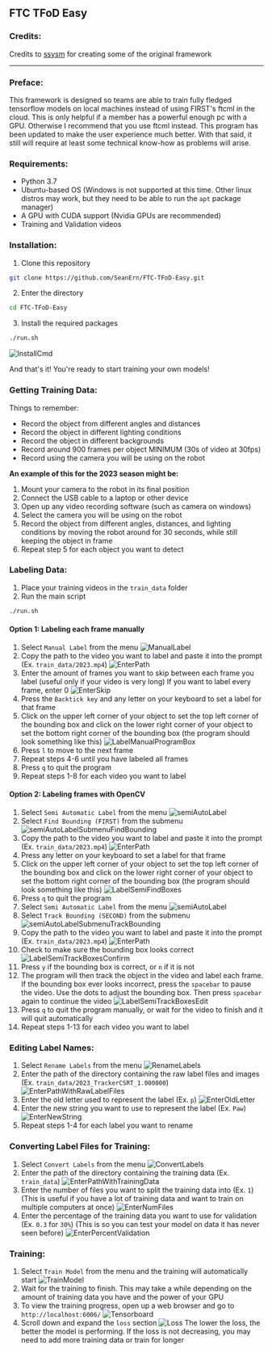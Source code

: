 ## FTC TFoD Easy

### Credits:
Credits to [ssysm](github.com/ssysm) for creating some of the original framework

***
### Preface:
This framework is designed so teams are able to train fully fledged tensorflow models on local machines instead of using FIRST's ftcml in the cloud. This is only helpful if a member has a powerful enough pc with a GPU. Otherwise I recommend that you use ftcml instead. This program has been updated to make the user experience much better. With that said, it still will require at least some technical know-how as problems will arise.


### Requirements:
- Python 3.7
- Ubuntu-based OS (Windows is not supported at this time. Other linux distros may work, but they need to be able to run the `apt` package manager)
- A GPU with CUDA support (Nvidia GPUs are recommended)
- Training and Validation videos

### Installation:
1. Clone this repository
```bash
git clone https://github.com/SeanErn/FTC-TFoD-Easy.git
```
2. Enter the directory
```bash
cd FTC-TFoD-Easy
```
3. Install the required packages
```bash
./run.sh
```
![InstallCmd](.readmePics/InstallCmd.png "InstallCmd")

And that's it! You're ready to start training your own models!

### Getting Training Data:
Things to remember:
- Record the object from different angles and distances
- Record the object in different lighting conditions
- Record the object in different backgrounds
- Record around 900 frames per object MINIMUM (30s of video at 30fps)
- Record using the camera you will be using on the robot

**An example of this for the 2023 season might be:<br>**
1. Mount your camera to the robot in its final position
2. Connect the USB cable to a laptop or other device
3. Open up any video recording software (such as camera on windows)
4. Select the camera you will be using on the robot
5. Record the object from different angles, distances, and lighting conditions by moving the robot around for 30 seconds, while still keeping the object in frame
6. Repeat step 5 for each object you want to detect

### Labeling Data:
1. Place your training videos in the `train_data` folder
2. Run the main script
```bash
./run.sh
```

#### Option 1: Labeling each frame manually
1. Select `Manual Label` from the menu
![ManualLabel](.readmePics/ManualLabel.png "ManualLabel")
2. Copy the path to the video you want to label and paste it into the prompt (Ex. `train_data/2023.mp4`)
![EnterPath](.readmePics/EnterPath.png "EnterPath")
3. Enter the amount of frames you want to skip between each frame you label (useful only if your video is very long) If you want to label every frame, enter 0
![EnterSkip](.readmePics/EnterSkip.png "EnterSkip")
4. Press the `Backtick key` and any letter on your keyboard to set a label for that frame
5. Click on the upper left corner of your object to set the top left corner of the bounding box and click on the lower right corner of your object to set the bottom right corner of the bounding box (the program should look something like this)
![LabelManualProgramBox](.readmePics/LabelManualProgramBox.png "LabelManualProgramBox")
6. Press `l` to move to the next frame
7. Repeat steps 4-6 until you have labeled all frames
8. Press `q` to quit the program
9. Repeat steps 1-8 for each video you want to label

#### Option 2: Labeling frames with OpenCV
1. Select `Semi Automatic Label` from the menu
![semiAutoLabel](.readmePics/semiAutoLabel.png "semiAutoLabel")
2. Select `Find Bounding (FIRST)` from the submenu
![semiAutoLabelSubmenuFindBounding](.readmePics/semiAutoLabelSubmenuFindBounding.png "semiAutoLabelSubmenuFindBounding")
3. Copy the path to the video you want to label and paste it into the prompt (Ex. `train_data/2023.mp4`)
![EnterPath](.readmePics/EnterPath.png "EnterPath")
4. Press any letter on your keyboard to set a label for that frame
5. Click on the upper left corner of your object to set the top left corner of the bounding box and click on the lower right corner of your object to set the bottom right corner of the bounding box (the program should look something like this)
![LabelSemiFindBoxes](.readmePics/LabelSemiFindBoxes.png "LabelSemiFindBoxes")
6. Press `q` to quit the program
7. Select `Semi Automatic Label` from the menu
![semiAutoLabel](.readmePics/semiAutoLabel.png "semiAutoLabel")
8. Select `Track Bounding (SECOND)` from the submenu
![semiAutoLabelSubmenuTrackBounding](.readmePics/semiAutoLabelSubmenuTrackBounding.png "semiAutoLabelSubmenuTrackBounding")
9. Copy the path to the video you want to label and paste it into the prompt (Ex. `train_data/2023.mp4`)
![EnterPath](.readmePics/EnterPath.png "EnterPath")
10. Check to make sure the bounding box looks correct
![LabelSemiTrackBoxesConfirm](.readmePics/LabelSemiTrackBoxesConfirm.png "LabelSemiTrackBoxesConfirm")
11. Press `y` if the bounding box is correct, or `n` if it is not
12. The program will then track the object in the video and label each frame. If the bounding box ever looks incorrect, press the `spacebar` to pause the video. Use the dots to adjust the bounding box. Then press `spacebar` again to continue the video
![LabelSemiTrackBoxesEdit](.readmePics/LabelSemiTrackBoxesEdit.png "LabelSemiTrackBoxesEdit")
13. Press `q` to quit the program manually, or wait for the video to finish and it will quit automatically
14. Repeat steps 1-13 for each video you want to label

### Editing Label Names:
1. Select `Rename Labels` from the menu
![RenameLabels](.readmePics/RenameLabels.png "RenameLabels")
2. Enter the path of the directory containing the raw label files and images (Ex. `train_data/2023_TrackerCSRT_1.000000`)
![EnterPathWithRawLabelFiles](.readmePics/EnterPathWithRawLabelFiles.png "EnterPathWithRawLabelFiles")
3. Enter the old letter used to represent the label (Ex. `p`)
![EnterOldLetter](.readmePics/EnterOldLetter.png "EnterOldLetter")
4. Enter the new string you want to use to represent the label (Ex. `Paw`)
![EnterNewString](.readmePics/EnterNewString.png "EnterNewString")
5. Repeat steps 1-4 for each label you want to rename

### Converting Label Files for Training:
1. Select `Convert Labels` from the menu
![ConvertLabels](.readmePics/ConvertLabels.png "ConvertLabels")
2. Enter the path of the directory containing the training data (Ex. `train_data`)
![EnterPathWithTrainingData](.readmePics/EnterPathWithTrainingData.png "EnterPathWithTrainingData")
3. Enter the number of files you want to split the training data into (Ex. `1`) (This is useful if you have a lot of training data and want to train on multiple computers at once)
![EnterNumFiles](.readmePics/EnterNumFiles.png "EnterNumFiles")
4. Enter the percentage of the training data you want to use for validation (Ex. `0.3` for `30%`) (This is so you can test your model on data it has never seen before)
![EnterPercentValidation](.readmePics/EnterPercentValidation.png "EnterPercentValidation")

### Training:
1. Select `Train Model` from the menu and the training will automatically start
![TrainModel](.readmePics/TrainModel.png "TrainModel")
2. Wait for the training to finish. This may take a while depending on the amount of training data you have and the power of your GPU
3. To view the training progress, open up a web browser and go to `http://localhost:6006/`
![Tensorboard](.readmePics/Tensorboard.png "Tensorboard")
4. Scroll down and expand the `loss` section
![Loss](.readmePics/Loss.png "Loss")
The lower the loss, the better the model is performing. If the loss is not decreasing, you may need to add more training data or train for longer



